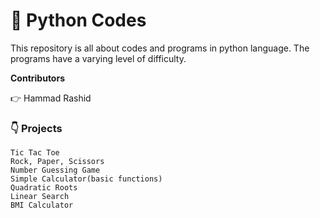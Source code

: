 # :snake: Python Codes

This repository is all about codes and programs in python language. The programs have a varying level of difficulty. 

**Contributors**

   :point_right: Hammad Rashid
    
### 👇 Projects

    Tic Tac Toe
    Rock, Paper, Scissors
    Number Guessing Game
    Simple Calculator(basic functions)
    Quadratic Roots
    Linear Search
    BMI Calculator
